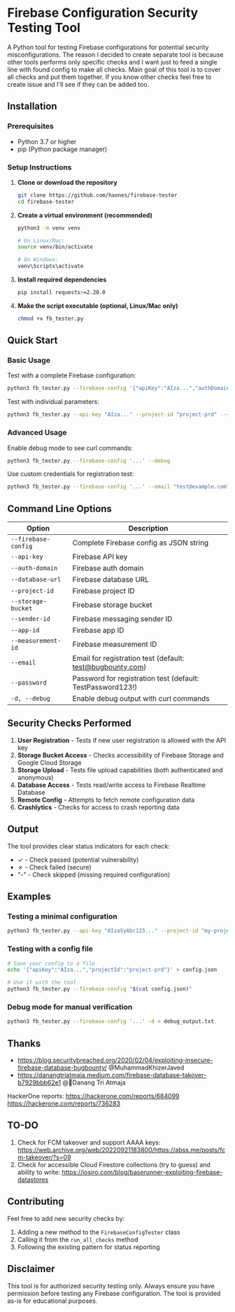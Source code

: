 # Firebase Configuration Security Testing Tool

A Python tool for testing Firebase configurations for potential security misconfigurations.
The reason I decided to create separate tool is because other tools performs only specific checks and I want just to feed a single line with found config to make all checks.
Main goal of this tool is to cover all checks and put them together. If you know other checks feel free to create issue and I'll see if they can be added too.

## Installation

### Prerequisites
- Python 3.7 or higher
- pip (Python package manager)

### Setup Instructions

1. **Clone or download the repository**
   ```bash
   git clone https://github.com/haones/firebase-tester
   cd firebase-tester
   ```

2. **Create a virtual environment (recommended)**
   ```bash
   python3 -m venv venv
   
   # On Linux/Mac:
   source venv/bin/activate
   
   # On Windows:
   venv\Scripts\activate
   ```

3. **Install required dependencies**
   ```bash
   pip install requests>=2.28.0
   ```

4. **Make the script executable (optional, Linux/Mac only)**
   ```bash
   chmod +x fb_tester.py
   ```

## Quick Start

### Basic Usage

Test with a complete Firebase configuration:
```bash
python3 fb_tester.py --firebase-config '{"apiKey":"AIza...","authDomain":"project.firebaseapp.com","projectId":"project-prd","storageBucket":"project.appspot.com"}'
```

Test with individual parameters:
```bash
python3 fb_tester.py --api-key "AIza..." --project-id "project-prd" --storage-bucket "project.appspot.com"
```

### Advanced Usage

Enable debug mode to see curl commands:
```bash
python3 fb_tester.py --firebase-config '...' --debug
```

Use custom credentials for registration test:
```bash
python3 fb_tester.py --firebase-config '...' --email "test@example.com" --password "SecurePass123!"
```

## Command Line Options

| Option | Description |
|--------|-------------|
| `--firebase-config` | Complete Firebase config as JSON string |
| `--api-key` | Firebase API key |
| `--auth-domain` | Firebase auth domain |
| `--database-url` | Firebase database URL |
| `--project-id` | Firebase project ID |
| `--storage-bucket` | Firebase storage bucket |
| `--sender-id` | Firebase messaging sender ID |
| `--app-id` | Firebase app ID |
| `--measurement-id` | Firebase measurement ID |
| `--email` | Email for registration test (default: test@bugbounty.com) |
| `--password` | Password for registration test (default: TestPassword123!) |
| `-d, --debug` | Enable debug output with curl commands |

## Security Checks Performed

1. **User Registration** - Tests if new user registration is allowed with the API key
2. **Storage Bucket Access** - Checks accessibility of Firebase Storage and Google Cloud Storage
3. **Storage Upload** - Tests file upload capabilities (both authenticated and anonymous)
4. **Database Access** - Tests read/write access to Firebase Realtime Database
5. **Remote Config** - Attempts to fetch remote configuration data
6. **Crashlytics** - Checks for access to crash reporting data

## Output

The tool provides clear status indicators for each check:
- ✓ - Check passed (potential vulnerability)
- ✗ - Check failed (secure)
- "-" - Check skipped (missing required configuration)

## Examples

### Testing a minimal configuration
```bash
python3 fb_tester.py --api-key "AIzaSyAbc123..." --project-id "my-project"
```

### Testing with a config file
```bash
# Save your config to a file
echo '{"apiKey":"AIza...","projectId":"project-prd"}' > config.json

# Use it with the tool
python3 fb_tester.py --firebase-config "$(cat config.json)"
```

### Debug mode for manual verification
```bash
python3 fb_tester.py --firebase-config '...' -d > debug_output.txt
```

## Thanks
- https://blog.securitybreached.org/2020/02/04/exploiting-insecure-firebase-database-bugbounty/ @MuhammadKhizerJaved
- https://danangtriatmaja.medium.com/firebase-database-takover-b7929bbb62e1 @Danang Tri Atmaja

HackerOne reports:
https://hackerone.com/reports/684099
https://hackerone.com/reports/736283

## TO-DO
1. Check for FCM takeover and support AAAA keys: https://web.archive.org/web/20220921183800/https://abss.me/posts/fcm-takeover/?s=09
2. Check for accessible Cloud Firestore collections (try to guess) and ability to write: https://iosiro.com/blog/baserunner-exploiting-firebase-datastores

## Contributing

Feel free to add new security checks by:
1. Adding a new method to the `FirebaseConfigTester` class
2. Calling it from the `run_all_checks` method
3. Following the existing pattern for status reporting

## Disclaimer

This tool is for authorized security testing only. Always ensure you have permission before testing any Firebase configuration. The tool is provided as-is for educational purposes.